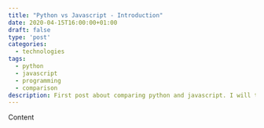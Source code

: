 ```yaml
---
title: "Python vs Javascript - Introduction"
date: 2020-04-15T16:00:00+01:00
draft: false
type: 'post'
categories:
  - technologies
tags:
  - python
  - javascript
  - programming
  - comparison
description: First post about comparing python and javascript. I will try to explain, what this series will be about and show some ideas I have in mind.
---
```


Content